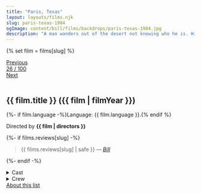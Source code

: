 ```yaml
---
title: "Paris, Texas"
layout: layouts/films.njk
slug: paris-texas-1984
ogImage: content/bill/films/backdrops/paris-texas-1984.jpg
description: "A man wanders out of the desert not knowing who he is. His brother finds him, and helps to pull his memory back of the life he led before he walked out on his family and disappeared four years earlier."
---
```


{% set film = films[slug] %}

<nav class="films">
  <div class="prev">
    <a href="../local-hero-1983"><i class="fa-solid fa-chevron-left fa-xs"></i> Previous</a>
  </div>
  <div>
    <a class="simple" href="../">26 / 100</a>
  </div>
  <div class="next">
    <a href="../brazil-1985">Next <i class="fa-solid fa-chevron-right fa-xs"></i></a>
  </div>
</nav>

<article class="film slug-paris-texas-1984">
  <div class="backdrop-and-poster">
    <img class="poster" src="../films/posters/{{ slug }}.jpg" alt="">
    <img class="backdrop" src="../films/backdrops/{{ slug }}.jpg" alt="">
  </div>

  <h1>{{ film.title }} ({{ film | filmYear }})</h1>

  <p>
    {%- if film.language -%}Language: {{ film.language }}.{% endif %}
    
  </p>

  <p class="director">
    Directed by <strong>{{ film | directors }}</strong>
  </p>

  {%- if films.reviews[slug] -%}
    <blockquote> 
      {{ films.reviews[slug] | safe }} <em>—&nbsp;<a href="/bill">Bill</a></em>
    </blockquote> 
  {%- endif -%}

  <details>
    <summary>
      Cast
    </summary>
    <ul>
      {%- for cast in film.credits.cast -%}
        <li>
          {{ cast.name }} as <em>{{ cast.character }}</em>
        </li>
      {%- endfor -%}
    </ul>
  </details>

  <details>
    <summary>
      Crew
    </summary>
    <ul>
      {%- for crew in film.credits.crew -%}
        <li>
          {{ crew.name }} &mdash; <em>{{ crew.job }}</em>
        </li>
      {%- endfor -%}
    </ul>
  </details>

</article>
<footer>
  <a href="../about">About this list</a>
</footer>
